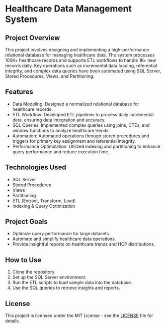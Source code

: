 # Healthcare Data Management System

## Project Overview
This project involves designing and implementing a high-performance relational database for managing healthcare data. The system processes 100K+ healthcare records and supports ETL workflows to handle 1K+ new records daily. Key operations such as incremental data loading, referential integrity, and complex data queries have been automated using SQL Server, Stored Procedures, Views, and Partitioning.

## Features
- Data Modeling: Designed a normalized relational database for healthcare records.
- ETL Workflow: Developed ETL pipelines to process daily incremental data, ensuring data integration and accuracy.
- SQL Queries: Implemented complex queries using joins, CTEs, and window functions to analyze healthcare trends.
- Automation: Automated operations through stored procedures and triggers for primary key assignment and referential integrity.
- Performance Optimization: Utilized indexing and partitioning to enhance query performance and reduce execution time.

## Technologies Used
- SQL Server
- Stored Procedures
- Views
- Partitioning
- ETL (Extract, Transform, Load)
- Indexing & Query Optimization

## Project Goals
- Optimize query performance for large datasets.
- Automate and simplify healthcare data operations.
- Provide insightful reports on healthcare trends and HCP distributions.

## How to Use
1. Clone the repository.
2. Set up the SQL Server environment.
3. Run the ETL scripts to load sample data into the database.
4. Use the SQL queries to retrieve insights and reports.

## License
This project is licensed under the MIT License - see the [LICENSE](LICENSE) file for details.
